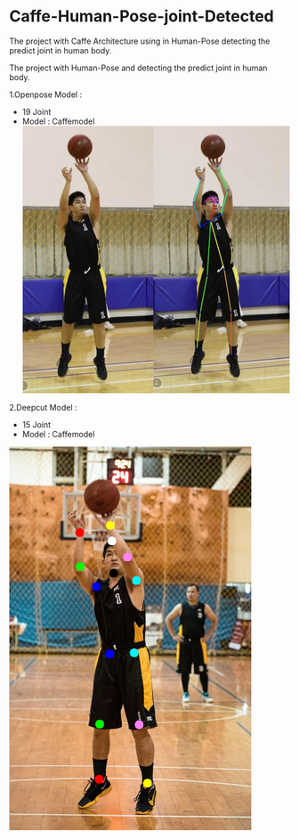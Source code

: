 # Caffe-Human-Pose-joint-Detected
The project with Caffe Architecture using in Human-Pose detecting the predict joint in human body.

The project with Human-Pose and detecting the predict joint in human body.

1.Openpose Model : 
  - 19 Joint
  - Model : Caffemodel <br>
 ![image](data/img/TGB3P.jpg)


2.Deepcut Model : 
  - 15 Joint 
  - Model : Caffemodel

![image](data/img/TGB0418_SPOT.png)
